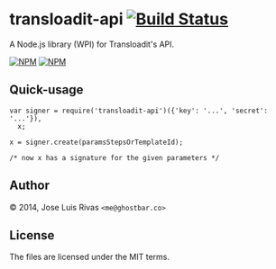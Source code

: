 transloadit-api [![Build Status](https://secure.travis-ci.org/ghostbar/transloadit-api.png)](http://travis-ci.org/ghostbar/transloadit-api)
===============

A Node.js library (WPI) for Transloadit's API.

[![NPM](https://nodei.co/npm/transloadit-api.png?stars&downloads)](https://nodei.co/npm/transloadit-api/) [![NPM](https://nodei.co/npm-dl/transloadit-api.png)](https://nodei.co/npm/transloadit-api/)

Quick-usage
-----------

    var signer = require('transloadit-api')({'key': '...', 'secret': '...'}),
      x;

    x = signer.create(paramsStepsOrTemplateId);

    /* now x has a signature for the given parameters */

Author
------
© 2014, Jose Luis Rivas `<me@ghostbar.co>`

License
-------
The files are licensed under the MIT terms.
